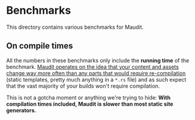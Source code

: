 # Benchmarks

This directory contains various benchmarks for Maudit.

## On compile times

All the numbers in these benchmarks only include the **running time** of the benchmark. [Maudit operates on the idea that your content and assets change way more often than any parts that would require re-compilation](https://maudit.org/docs/philosophy/#your-website-changes-less-often-than-its-content) (static templates, pretty much anything in a `*.rs` file) and as such expect that the vast majority of your builds won't require compilation.

This is not a gotcha moment or anything we're trying to hide: **With compilation times included, Maudit is slower than most static site generators.**
